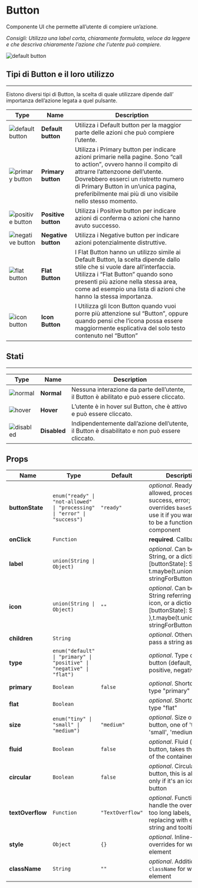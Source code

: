 # Button

Componente UI che permette all’utente di compiere un’azione.

*Consigli:
Utilizza una label corta, chiaramente formulata, veloce da leggere e che descriva chiaramente l'azione che l'utente può compiere.*

![default button](https://user-images.githubusercontent.com/10867086/35446594-7fcb3448-02b5-11e8-8921-62aa75347463.jpg)

## Tipi di Button e il loro utilizzo
___
Eistono diversi tipi di Button, la scelta di quale utilizzare dipende  dall’ importanza dell’azione legata a quel pulsante.

| Type | Name | Description |
| ------ | ------ |------ |
| ![default button](https://user-images.githubusercontent.com/10867086/35446594-7fcb3448-02b5-11e8-8921-62aa75347463.jpg) |**Default button** | Utilizza i Default button per la maggior parte delle azioni che può compiere l’utente. |
| ![primary button](https://user-images.githubusercontent.com/10867086/35450529-9b1d4b40-02c0-11e8-83d5-cc45dedf706c.jpg) | **Primary button** | Utilizza i Primary button per indicare azioni primarie nella pagine. Sono “call to action”, ovvero hanno il compito di attrarre l’attenzoone dell’utente. Dovrebbero esserci un ristretto numero di Primary Button in un’unica pagina, preferibilmente mai più di uno visibile nello stesso momento. |
| ![positive button](https://user-images.githubusercontent.com/10867086/35450559-af74ec1a-02c0-11e8-9e08-9bc845e527e5.jpg) | **Positive button** | Utilizza i Positive button per indicare azioni di conferma o azioni che hanno avuto successo.  |
| ![negative button](https://user-images.githubusercontent.com/10867086/35450651-ef3d626e-02c0-11e8-9e4c-8c6d9b91750a.jpg) | **Negative button** | Utilizza i Negative button per indicare azioni potenzialmente distruttive.  |
| ![flat button](https://user-images.githubusercontent.com/10867086/35452125-d5e53120-02c5-11e8-9505-62b7e950f4af.jpg) | **Flat Button** | I Flat Button hanno un utilizzo simile ai Default Button, la scelta dipende dallo stile che si vuole dare all’interfaccia. Utilizza i “Flat Button” quando sono presenti più azione nella stessa area, come ad esempio una lista di azioni che hanno la stessa importanza.  |
| ![icon button](https://user-images.githubusercontent.com/10867086/35452203-0d301244-02c6-11e8-9c8e-a80e81a2a656.jpg) | **Icon Button** | I Utilizza gli Icon Button quando vuoi porre più attenzione sul “Button”, oppure quando pensi che l’icona possa essere maggiormente esplicativa del solo testo contenuto nel “Button”  |

## Stati
___
| Type | Name | Description |
| ------ | ------ |------ |
| ![normal](https://user-images.githubusercontent.com/10867086/35452658-92262730-02c7-11e8-8c6e-11779f9b4146.jpg) |**Normal** | Nessuna interazione da parte dell’utente, il Button è abilitato e può essere cliccato. |
| ![hover](https://user-images.githubusercontent.com/10867086/35452777-0efe7ed8-02c8-11e8-8ea6-40aecd29726a.jpg) |**Hover** | L’utente è in hover sul Button, che è attivo e può essere cliccato. |
| ![disabled](https://user-images.githubusercontent.com/10867086/35452825-3a5fdd74-02c8-11e8-9ac8-c056d30ca0e7.jpg)|**Disabled** | Indipendentemente dall’azione dell’utente, il Button è disabilitato e non può essere cliccato. |


## Props
|Name|Type|Default|Description|
|----|----|-------|-----------|
| **buttonState** | <code>enum("ready" &#124; "not-allowed" &#124; "processing" &#124; "error" &#124; "success")</code> | <code>"ready"</code> | *optional*. Ready, not-allowed, processing, success, error; overrides `baseState`, use it if you want button to be a functional component |
| **onClick** | <code>Function</code> |  | **required**. Callback |
| **label** | <code>union(String &#124; Object)</code> |  | *optional*. Can be a String, or a dictionary { [buttonState]: String }, t.maybe(t.union([t.Str,  stringForButtonStates]) |
| **icon** | <code>union(String &#124; Object)</code> | <code>""</code> | *optional*. Can be a String referring to an icon, or a dictionary { [buttonState]: String },t.maybe(t.union([t.Str, stringForButtonStates])) |
| **children** | <code>String</code> |  | *optional*. Otherwise just pass a string as children |
| **type** | <code>enum("default" &#124; "primary" &#124; "positive" &#124; "negative" &#124; "flat")</code> |  | *optional*. Type of the button (default, primary, positive, negative, flat) |
| **primary** | <code>Boolean</code> | <code>false</code> | *optional*. Shortcut for type "primary" |
| **flat** | <code>Boolean</code> |  | *optional*. Shortcut for type "flat" |
| **size** | <code>enum("tiny" &#124; "small" &#124; "medium")</code> | <code>"medium"</code> | *optional*. Size of the button, one of 'tiny', 'small', 'medium' |
| **fluid** | <code>Boolean</code> | <code>false</code> | *optional*. Fluid (block) button, takes the width of the container |
| **circular** | <code>Boolean</code> | <code>false</code> | *optional*. Circular button, this is allowed only if it's an icon button |
| **textOverflow** | <code>Function</code> | <code>"TextOverflow"</code> | *optional*. Function to handle the overflow of too long labels, replacing with ellipsed string and tooltip |
| **style** | <code>Object</code> | <code>{}</code> | *optional*. Inline-style overrides for wrapper element |
| **className** | <code>String</code> | <code>""</code> | *optional*. Additional `className` for wrapper element |
